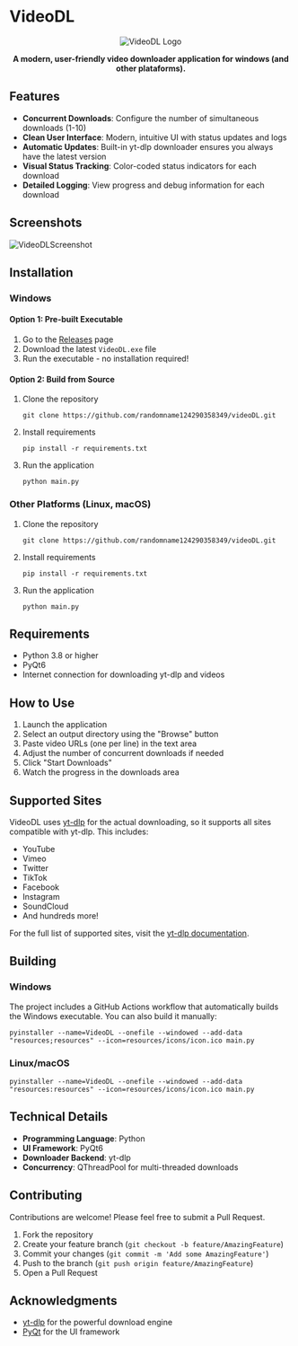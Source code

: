 # VideoDL

<div align="center">

![VideoDL Logo](resources/icons/icon.ico)

**A modern, user-friendly video downloader application for windows (and other plataforms).**

</div>

## Features

- **Concurrent Downloads**: Configure the number of simultaneous downloads (1-10)
- **Clean User Interface**: Modern, intuitive UI with status updates and logs
- **Automatic Updates**: Built-in yt-dlp downloader ensures you always have the latest version
- **Visual Status Tracking**: Color-coded status indicators for each download
- **Detailed Logging**: View progress and debug information for each download

## Screenshots

![VideoDLScreenshot](https://github.com/user-attachments/assets/0dcf5f59-1921-4725-8763-db42671dfeed)

## Installation

### Windows

#### Option 1: Pre-built Executable
1. Go to the [Releases](https://github.com/randomname124290358349/videoDL/releases) page
2. Download the latest `VideoDL.exe` file
3. Run the executable - no installation required!

#### Option 2: Build from Source
1. Clone the repository
   ```
   git clone https://github.com/randomname124290358349/videoDL.git
   ```
2. Install requirements
   ```
   pip install -r requirements.txt
   ```
3. Run the application
   ```
   python main.py
   ```

### Other Platforms (Linux, macOS)

1. Clone the repository
   ```
   git clone https://github.com/randomname124290358349/videoDL.git
   ```
2. Install requirements
   ```
   pip install -r requirements.txt
   ```
3. Run the application
   ```
   python main.py
   ```

## Requirements

- Python 3.8 or higher
- PyQt6
- Internet connection for downloading yt-dlp and videos

## How to Use

1. Launch the application
2. Select an output directory using the "Browse" button
3. Paste video URLs (one per line) in the text area
4. Adjust the number of concurrent downloads if needed
5. Click "Start Downloads"
6. Watch the progress in the downloads area

## Supported Sites

VideoDL uses [yt-dlp](https://github.com/yt-dlp/yt-dlp) for the actual downloading, so it supports all sites compatible with yt-dlp. This includes:

- YouTube
- Vimeo
- Twitter
- TikTok
- Facebook
- Instagram
- SoundCloud
- And hundreds more!

For the full list of supported sites, visit the [yt-dlp documentation](https://github.com/yt-dlp/yt-dlp/blob/master/supportedsites.md).

## Building

### Windows

The project includes a GitHub Actions workflow that automatically builds the Windows executable. You can also build it manually:

```
pyinstaller --name=VideoDL --onefile --windowed --add-data "resources;resources" --icon=resources/icons/icon.ico main.py
```

### Linux/macOS

```
pyinstaller --name=VideoDL --onefile --windowed --add-data "resources:resources" --icon=resources/icons/icon.ico main.py
```

## Technical Details

- **Programming Language**: Python
- **UI Framework**: PyQt6
- **Downloader Backend**: yt-dlp
- **Concurrency**: QThreadPool for multi-threaded downloads

## Contributing

Contributions are welcome! Please feel free to submit a Pull Request.

1. Fork the repository
2. Create your feature branch (`git checkout -b feature/AmazingFeature`)
3. Commit your changes (`git commit -m 'Add some AmazingFeature'`)
4. Push to the branch (`git push origin feature/AmazingFeature`)
5. Open a Pull Request

## Acknowledgments

- [yt-dlp](https://github.com/yt-dlp/yt-dlp) for the powerful download engine
- [PyQt](https://riverbankcomputing.com/software/pyqt/) for the UI framework
